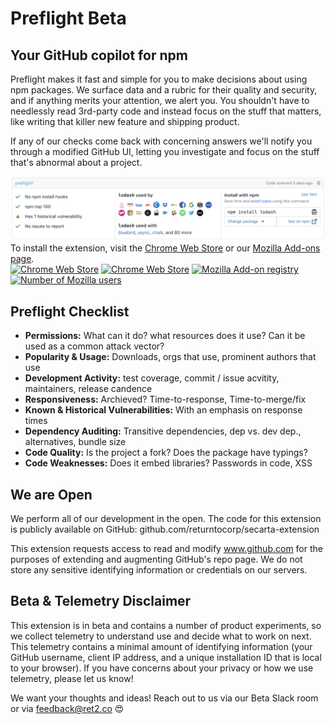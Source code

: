 
# Preflight Beta

## Your GitHub copilot for npm   
Preflight makes it fast and simple for you to make decisions about using npm packages. We surface data and a rubric for their quality and security, and if anything merits your attention, we alert you. You shouldn't have to needlessly read 3rd-party code and instead focus on the stuff that matters, like writing that killer new feature and shipping product.

If any of our checks come back with concerning answers we'll notify you through a modified GitHub UI, letting you investigate and focus on the stuff that's abnormal about a project.  

![Picture](./crx.png)
 To install the extension, visit the [Chrome Web Store](https://chrome.google.com/webstore/detail/emaioeinhnifhcmlihcbooknbpjdbllb) or our [Mozilla Add-ons page](https://addons.mozilla.org/addon/r2c-beta/).  
 [![Chrome Web Store](https://img.shields.io/chrome-web-store/v/emaioeinhnifhcmlihcbooknbpjdbllb.svg)](https://chrome.google.com/webstore/detail/r2c-beta/emaioeinhnifhcmlihcbooknbpjdbllb) [![Chrome Web Store](https://img.shields.io/chrome-web-store/d/emaioeinhnifhcmlihcbooknbpjdbllb.svg)](https://chrome.google.com/webstore/detail/r2c-beta/emaioeinhnifhcmlihcbooknbpjdbllb) [![Mozilla Add-on registry](https://img.shields.io/amo/v/r2c-beta.svg)](https://addons.mozilla.org/addon/r2c-beta/) [![Number of Mozilla users](https://img.shields.io/amo/users/r2c-beta.svg)](https://addons.mozilla.org/addon/r2c-beta/)



## Preflight Checklist
* **Permissions:** What can it do? what resources does it use? Can it be used as a common attack vector?
* **Popularity & Usage:** Downloads, orgs that use, prominent authors that use
* **Development Activity:** test coverage, commit / issue acvitity, maintainers, release candence
* **Responsiveness:** Archieved? Time-to-response, Time-to-merge/fix
* **Known & Historical Vulnerabilities:** With an emphasis on response times
* **Dependency Auditing:** Transitive dependencies, dep vs. dev dep., alternatives, bundle size 
* **Code Quality:** Is the project a fork? Does the package have typings?
* **Code Weaknesses:** Does it embed libraries? Passwords in code, XSS

## We are Open 
We perform all of our development in the open. The code for this extension is publicly available on GitHub: github.com/returntocorp/secarta-extension

This extension requests access to read and modify www.github.com for the purposes of extending and augmenting GitHub's repo page. We do not store any sensitive identifying information or credentials on our servers.

## Beta & Telemetry Disclaimer
This extension is in beta and contains a number of product experiments, so we collect telemetry to understand use and decide what to work on next. This telemetry contains a minimal amount of identifying information (your GitHub username, client IP address, and a unique installation ID that is local to your browser). If you have concerns about your privacy or how we use telemetry, please let us know!

We want your thoughts and ideas! Reach out to us via our Beta Slack room or via feedback@ret2.co 😍
